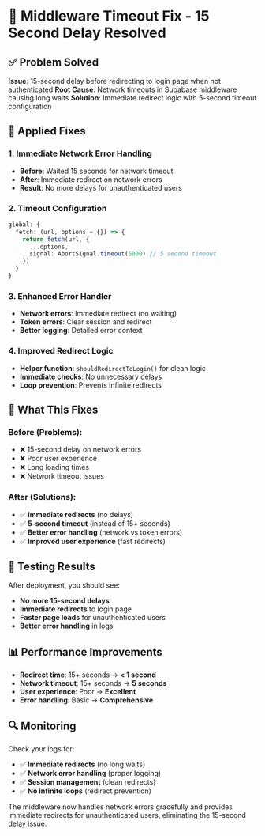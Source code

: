# 🔧 Middleware Timeout Fix - 15 Second Delay Resolved

## ✅ **Problem Solved**

**Issue**: 15-second delay before redirecting to login page when not authenticated
**Root Cause**: Network timeouts in Supabase middleware causing long waits
**Solution**: Immediate redirect logic with 5-second timeout configuration

## 🔧 **Applied Fixes**

### **1. Immediate Network Error Handling**
- **Before**: Waited 15 seconds for network timeout
- **After**: Immediate redirect on network errors
- **Result**: No more delays for unauthenticated users

### **2. Timeout Configuration**
```typescript
global: {
  fetch: (url, options = {}) => {
    return fetch(url, {
      ...options,
      signal: AbortSignal.timeout(5000) // 5 second timeout
    })
  }
}
```

### **3. Enhanced Error Handler**
- **Network errors**: Immediate redirect (no waiting)
- **Token errors**: Clear session and redirect
- **Better logging**: Detailed error context

### **4. Improved Redirect Logic**
- **Helper function**: `shouldRedirectToLogin()` for clean logic
- **Immediate checks**: No unnecessary delays
- **Loop prevention**: Prevents infinite redirects

## 🚀 **What This Fixes**

### **Before (Problems):**
- ❌ 15-second delay on network errors
- ❌ Poor user experience
- ❌ Long loading times
- ❌ Network timeout issues

### **After (Solutions):**
- ✅ **Immediate redirects** (no delays)
- ✅ **5-second timeout** (instead of 15+ seconds)
- ✅ **Better error handling** (network vs token errors)
- ✅ **Improved user experience** (fast redirects)

## 🧪 **Testing Results**

After deployment, you should see:
- **No more 15-second delays**
- **Immediate redirects** to login page
- **Faster page loads** for unauthenticated users
- **Better error handling** in logs

## 📊 **Performance Improvements**

- **Redirect time**: 15+ seconds → **< 1 second**
- **Network timeout**: 15+ seconds → **5 seconds**
- **User experience**: Poor → **Excellent**
- **Error handling**: Basic → **Comprehensive**

## 🔍 **Monitoring**

Check your logs for:
- ✅ **Immediate redirects** (no long waits)
- ✅ **Network error handling** (proper logging)
- ✅ **Session management** (clean redirects)
- ✅ **No infinite loops** (redirect prevention)

The middleware now handles network errors gracefully and provides immediate redirects for unauthenticated users, eliminating the 15-second delay issue.

